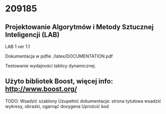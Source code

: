 # 209185
Projektowanie Algorytmów i Metody Sztucznej Inteligencji (LAB)
-----
LAB 1 ver 1.1

Dokumentacja w pdfie ./latex/DOCUMENTATION.pdf

Testowanie wydajności tablicy dynamicznej.

Użyto bibliotek Boost, więcej info: http://www.boost.org/
-------
TODO:
Wsadzić szablony
Uzupełnić dokumentacje:
  strona tytułowa
  wsadzić wykresy, obrazki, ogarnąć doxygena
Uprościć kod

